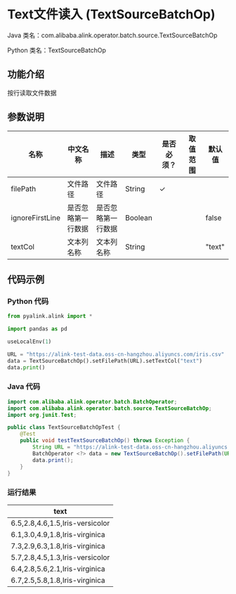 # Text文件读入 (TextSourceBatchOp)
Java 类名：com.alibaba.alink.operator.batch.source.TextSourceBatchOp

Python 类名：TextSourceBatchOp


## 功能介绍

按行读取文件数据

## 参数说明

| 名称 | 中文名称 | 描述 | 类型 | 是否必须？ | 取值范围 | 默认值 |
| --- | --- | --- | --- | --- | --- | --- |
| filePath | 文件路径 | 文件路径 | String | ✓ |  |  |
| ignoreFirstLine | 是否忽略第一行数据 | 是否忽略第一行数据 | Boolean |  |  | false |
| textCol | 文本列名称 | 文本列名称 | String |  |  | "text" |

## 代码示例
### Python 代码
```python
from pyalink.alink import *

import pandas as pd

useLocalEnv(1)

URL = "https://alink-test-data.oss-cn-hangzhou.aliyuncs.com/iris.csv"
data = TextSourceBatchOp().setFilePath(URL).setTextCol("text")
data.print()
```
### Java 代码
```java
import com.alibaba.alink.operator.batch.BatchOperator;
import com.alibaba.alink.operator.batch.source.TextSourceBatchOp;
import org.junit.Test;

public class TextSourceBatchOpTest {
	@Test
	public void testTextSourceBatchOp() throws Exception {
		String URL = "https://alink-test-data.oss-cn-hangzhou.aliyuncs.com/iris.csv";
		BatchOperator <?> data = new TextSourceBatchOp().setFilePath(URL).setTextCol("text");
		data.print();
	}
}


```

### 运行结果

|text
|----
|6.5,2.8,4.6,1.5,Iris-versicolor
|6.1,3.0,4.9,1.8,Iris-virginica
|7.3,2.9,6.3,1.8,Iris-virginica
|5.7,2.8,4.5,1.3,Iris-versicolor
|6.4,2.8,5.6,2.1,Iris-virginica
|6.7,2.5,5.8,1.8,Iris-virginica
